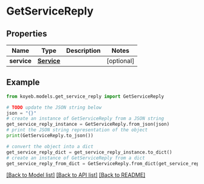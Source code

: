# GetServiceReply


## Properties

Name | Type | Description | Notes
------------ | ------------- | ------------- | -------------
**service** | [**Service**](Service.md) |  | [optional] 

## Example

```python
from koyeb.models.get_service_reply import GetServiceReply

# TODO update the JSON string below
json = "{}"
# create an instance of GetServiceReply from a JSON string
get_service_reply_instance = GetServiceReply.from_json(json)
# print the JSON string representation of the object
print(GetServiceReply.to_json())

# convert the object into a dict
get_service_reply_dict = get_service_reply_instance.to_dict()
# create an instance of GetServiceReply from a dict
get_service_reply_from_dict = GetServiceReply.from_dict(get_service_reply_dict)
```
[[Back to Model list]](../README.md#documentation-for-models) [[Back to API list]](../README.md#documentation-for-api-endpoints) [[Back to README]](../README.md)



